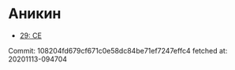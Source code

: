 # Аникин
- [29: CE](29.md)

Commit: 108204fd679cf671c0e58dc84be71ef7247effc4
 fetched at: 20201113-094704
